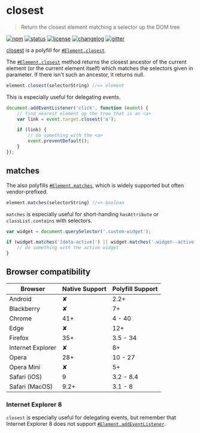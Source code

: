 # closest

> Return the closest element matching a selector up the DOM tree

[![npm][npm-image]][npm-url] [![status][ci-img]][ci]
[![license][license-image]][license-url]
[![changelog][changelog-image]][changelog-url]
[![gitter][gitter-image]][gitter-url]

[closest] is a polyfill for [`#Element.closest`].

The [`#Element.closest`] method returns the closest ancestor of the current
element (or the current element itself) which matches the selectors given in
parameter. If there isn't such an ancestor, it returns null.

```js
element.closest(selectorString) //=> element
```

This is especially useful for delegating events.

```js
document.addEventListener('click', function (event) {
	// find nearest element up the tree that is an <a>
	var link = event.target.closest('a');

	if (link) {
		// do something with the <a>
		event.preventDefault();
	}
});
```

## matches

The  also polyfills [`#Element.matches`], which is
widely supported but often vendor-prefixed.

```js
element.matches(selectorString) //=> boolean
```

`matches` is especially useful for short-handing `hasAttribute` or
`classList.contains` with selectors.

```js
var widget = document.querySelector('.custom-widget');

if (widget.matches('[data-active]') || widget.matches('.widget--active')) {
	// do something with the active widget
}
```

## Browser compatibility

| Browser           | Native Support | Polyfill Support |
| ----------------- | -------------- | ---------------- |
| Android           | ✘              | 2.2+             |
| Blackberry        | ✘              | 7+               |
| Chrome            | 41+            | 4 - 40           |
| Edge              | ✘              | 12+              |
| Firefox           | 35+            | 3.5 - 34         |
| Internet Explorer | ✘              | 8+               |
| Opera             | 28+            | 10 - 27          |
| Opera Mini        | ✘              | 5+               |
| Safari (iOS)      | 9              | 3.2 - 8.4        |
| Safari (MacOS)    | 9.2+           | 3.1 - 8          |

### Internet Explorer 8

`closest` is especially useful for delegating events, but remember that
Internet Explorer 8 does not support [`#Element.addEventListener`].

[changelog-image]: https://img.shields.io/badge/changelog-md-blue.svg
[changelog-url]: CHANGELOG.md
[ci]: https://travis-ci.org/jonathantneal/closest
[ci-img]: https://img.shields.io/travis/jonathantneal/closest.svg
[gitter-image]: https://img.shields.io/badge/chat-gitter-blue.svg
[gitter-url]: https://gitter.im/jonathantneal/closest
[license-image]: https://img.shields.io/npm/l/element-closest.svg
[license-url]: LICENSE.md
[npm-image]: https://img.shields.io/npm/v/element-closest.svg
[npm-url]: https://www.npmjs.com/package/element-closest

[closest]: https://github.com/jonathantneal/closest
[`#Element.closest`]: https://dom.spec.whatwg.org/#dom-element-closest
[`#Element.matches`]: https://dom.spec.whatwg.org/#dom-element-matches
[`#Element.addEventListener`]: https://developer.mozilla.org/en-US/docs/Web/API/EventTarget.addEventListener#Browser_compatibility
